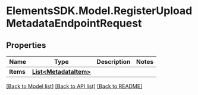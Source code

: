 # ElementsSDK.Model.RegisterUploadMetadataEndpointRequest

## Properties

Name | Type | Description | Notes
------------ | ------------- | ------------- | -------------
**Items** | [**List&lt;MetadataItem&gt;**](MetadataItem.md) |  | 

[[Back to Model list]](../#documentation-for-models) [[Back to API list]](../#documentation-for-api-endpoints) [[Back to README]](../)

